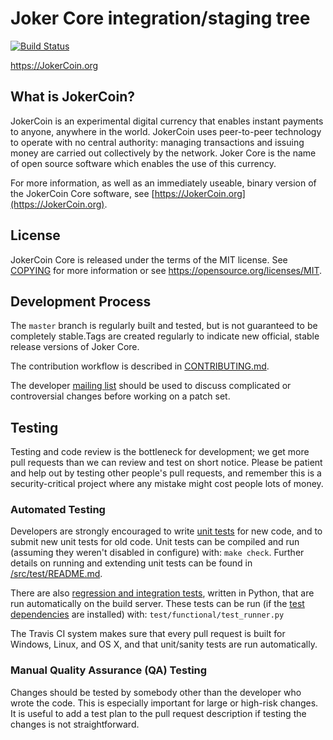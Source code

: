 Joker Core integration/staging tree
=====================================

[![Build Status](https://travis-ci.org/JokerCoin-project/JokerCoin.svg?branch=master)](https://travis-ci.org/JokerCoin-project/JokerCoin)

https://JokerCoin.org

What is JokerCoin?
----------------

JokerCoin is an experimental digital currency that enables instant payments to
anyone, anywhere in the world. JokerCoin uses peer-to-peer technology to operate
with no central authority: managing transactions and issuing money are carried
out collectively by the network. Joker Core is the name of open source
software which enables the use of this currency.

For more information, as well as an immediately useable, binary version of
the JokerCoin Core software, see [https://JokerCoin.org](https://JokerCoin.org).

License
-------

JokerCoin Core is released under the terms of the MIT license. See [COPYING](COPYING) for more
information or see https://opensource.org/licenses/MIT.

Development Process
-------------------

The `master` branch is regularly built and tested, but is not guaranteed to be
completely stable.Tags are created
regularly to indicate new official, stable release versions of Joker Core.

The contribution workflow is described in [CONTRIBUTING.md](CONTRIBUTING.md).

The developer [mailing list](https://groups.google.com/forum/#!forum/JokerCoin-dev)
should be used to discuss complicated or controversial changes before working
on a patch set.


Testing
-------

Testing and code review is the bottleneck for development; we get more pull
requests than we can review and test on short notice. Please be patient and help out by testing
other people's pull requests, and remember this is a security-critical project where any mistake might cost people
lots of money.

### Automated Testing

Developers are strongly encouraged to write [unit tests](src/test/README.md) for new code, and to
submit new unit tests for old code. Unit tests can be compiled and run
(assuming they weren't disabled in configure) with: `make check`. Further details on running
and extending unit tests can be found in [/src/test/README.md](/src/test/README.md).

There are also [regression and integration tests](/test), written
in Python, that are run automatically on the build server.
These tests can be run (if the [test dependencies](/test) are installed) with: `test/functional/test_runner.py`

The Travis CI system makes sure that every pull request is built for Windows, Linux, and OS X, and that unit/sanity tests are run automatically.

### Manual Quality Assurance (QA) Testing

Changes should be tested by somebody other than the developer who wrote the
code. This is especially important for large or high-risk changes. It is useful
to add a test plan to the pull request description if testing the changes is
not straightforward.
